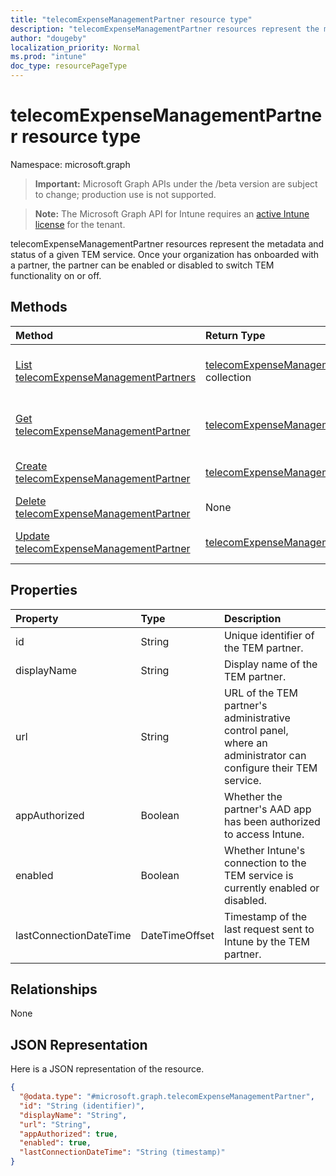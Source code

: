 ```yaml
---
title: "telecomExpenseManagementPartner resource type"
description: "telecomExpenseManagementPartner resources represent the metadata and status of a given TEM service. Once your organization has onboarded with a partner, the partner can be enabled or disabled to switch TEM functionality on or off."
author: "dougeby"
localization_priority: Normal
ms.prod: "intune"
doc_type: resourcePageType
---
```


# telecomExpenseManagementPartner resource type

Namespace: microsoft.graph

> **Important:** Microsoft Graph APIs under the /beta version are subject to change; production use is not supported.

> **Note:** The Microsoft Graph API for Intune requires an [active Intune license](https://go.microsoft.com/fwlink/?linkid=839381) for the tenant.

telecomExpenseManagementPartner resources represent the metadata and status of a given TEM service. Once your organization has onboarded with a partner, the partner can be enabled or disabled to switch TEM functionality on or off.

## Methods
|Method|Return Type|Description|
|:---|:---|:---|
|[List telecomExpenseManagementPartners](../api/intune-tem-telecomexpensemanagementpartner-list.md)|[telecomExpenseManagementPartner](../resources/intune-tem-telecomexpensemanagementpartner.md) collection|List properties and relationships of the [telecomExpenseManagementPartner](../resources/intune-tem-telecomexpensemanagementpartner.md) objects.|
|[Get telecomExpenseManagementPartner](../api/intune-tem-telecomexpensemanagementpartner-get.md)|[telecomExpenseManagementPartner](../resources/intune-tem-telecomexpensemanagementpartner.md)|Read properties and relationships of the [telecomExpenseManagementPartner](../resources/intune-tem-telecomexpensemanagementpartner.md) object.|
|[Create telecomExpenseManagementPartner](../api/intune-tem-telecomexpensemanagementpartner-create.md)|[telecomExpenseManagementPartner](../resources/intune-tem-telecomexpensemanagementpartner.md)|Create a new [telecomExpenseManagementPartner](../resources/intune-tem-telecomexpensemanagementpartner.md) object.|
|[Delete telecomExpenseManagementPartner](../api/intune-tem-telecomexpensemanagementpartner-delete.md)|None|Deletes a [telecomExpenseManagementPartner](../resources/intune-tem-telecomexpensemanagementpartner.md).|
|[Update telecomExpenseManagementPartner](../api/intune-tem-telecomexpensemanagementpartner-update.md)|[telecomExpenseManagementPartner](../resources/intune-tem-telecomexpensemanagementpartner.md)|Update the properties of a [telecomExpenseManagementPartner](../resources/intune-tem-telecomexpensemanagementpartner.md) object.|

## Properties
|Property|Type|Description|
|:---|:---|:---|
|id|String|Unique identifier of the TEM partner.|
|displayName|String|Display name of the TEM partner.|
|url|String|URL of the TEM partner's administrative control panel, where an administrator can configure their TEM service.|
|appAuthorized|Boolean|Whether the partner's AAD app has been authorized to access Intune.|
|enabled|Boolean|Whether Intune's connection to the TEM service is currently enabled or disabled.|
|lastConnectionDateTime|DateTimeOffset|Timestamp of the last request sent to Intune by the TEM partner.|

## Relationships
None

## JSON Representation
Here is a JSON representation of the resource.
<!-- {
  "blockType": "resource",
  "keyProperty": "id",
  "@odata.type": "microsoft.graph.telecomExpenseManagementPartner"
}
-->
``` json
{
  "@odata.type": "#microsoft.graph.telecomExpenseManagementPartner",
  "id": "String (identifier)",
  "displayName": "String",
  "url": "String",
  "appAuthorized": true,
  "enabled": true,
  "lastConnectionDateTime": "String (timestamp)"
}
```






